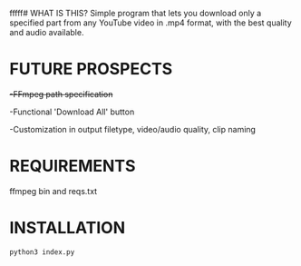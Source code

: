fffff# WHAT IS THIS?
Simple program that lets you download only a specified part from any YouTube video in .mp4 format, with the best quality and audio available.

# FUTURE PROSPECTS

~~-FFmpeg path specification~~

-Functional 'Download All' button

-Customization in output filetype, video/audio quality, clip naming

# REQUIREMENTS

ffmpeg bin and reqs.txt

# INSTALLATION

```
python3 index.py
```
